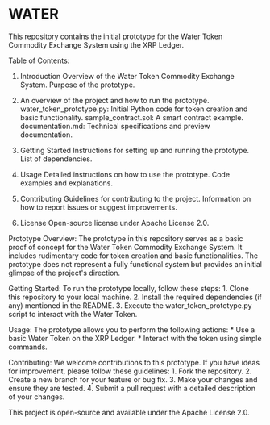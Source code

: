 # WATER
This repository contains the initial prototype for the Water Token Commodity Exchange System using the XRP Ledger.

Table of Contents:

1. Introduction
     Overview of the Water Token Commodity Exchange System.
     Purpose of the prototype.
   
2. An overview of the project and how to run the prototype.
     water_token_prototype.py: Initial Python code for token creation and basic functionality.
     sample_contract.sol: A smart contract example.
     documentation.md: Technical specifications and preview documentation.

3. Getting Started
     Instructions for setting up and running the prototype.
     List of dependencies.

4. Usage
     Detailed instructions on how to use the prototype.
     Code examples and explanations.

5. Contributing
     Guidelines for contributing to the project.
     Information on how to report issues or suggest improvements.

6. License
     Open-source license under Apache License 2.0.

Prototype Overview:
The prototype in this repository serves as a basic proof of concept for the Water Token Commodity Exchange System. It includes rudimentary code for token creation and basic functionalities. The prototype does not represent a fully functional system but provides an initial glimpse of the project's direction.

Getting Started:
     To run the prototype locally, follow these steps:
     1. Clone this repository to your local machine.
     2. Install the required dependencies (if any) mentioned in the README.
     3. Execute the water_token_prototype.py script to interact with the Water Token.

Usage:
    The prototype allows you to perform the following actions:
    * Use a basic Water Token on the XRP Ledger.
    * Interact with the token using simple commands.

Contributing:
    We welcome contributions to this prototype. If you have ideas for improvement, please follow these guidelines:
    1. Fork the repository.
    2. Create a new branch for your feature or bug fix.
    3. Make your changes and ensure they are tested.
    4. Submit a pull request with a detailed description of your changes.

This project is open-source and available under the Apache License 2.0.

